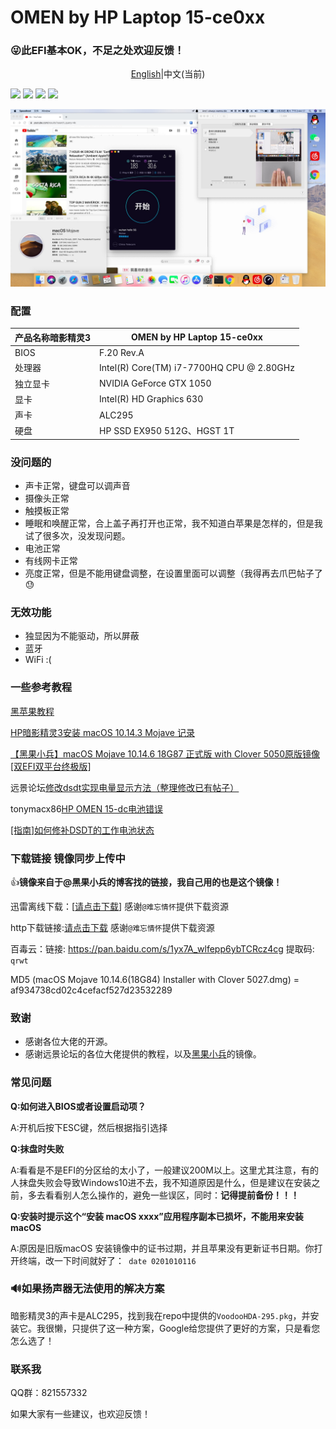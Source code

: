# OMEN by HP Laptop 15-ce0xx

### 😜此EFI基本OK，不足之处欢迎反馈！

<p><center><a href="https://github.com/besscroft/HP-OMEN-3-Hackintosh">English</a>|中文(当前)</center></p>

[![](https://img.shields.io/badge/License-GPL--3.0-brightgreen.svg?style=flat-square)](https://github.com/besscroft/HP-OMEN-3-Hackintosh/blob/master/LICENSE)
[![](https://img.shields.io/badge/platform-markdown-blue.svg?style=flat-square)](https://shields.io/category/chat)
[![](https://img.shields.io/badge/%E5%8D%9A%E5%AE%A2-%E6%AC%A2%E8%BF%8E%E8%AE%BF%E9%97%AE-orange.sv?style=flat-squareg)](https://besscroft.com/)
[![](https://img.shields.io/badge/%E5%BE%AE%E4%BF%A1%E5%85%AC%E4%BC%97%E5%8F%B7-%E7%88%AA%E5%93%87%E6%B4%BE%E7%94%9F-lightgrey.svg?style=flat-square)]()

![](images/img01.jpg)

### 配置

| 产品名称暗影精灵3 | OMEN by HP Laptop 15-ce0xx                |
| ----------------- | ----------------------------------------- |
| BIOS              | F.20 Rev.A                                |
| 处理器            | Intel(R) Core(TM) i7-7700HQ CPU @ 2.80GHz |
| 独立显卡          | NVIDIA GeForce GTX 1050                   |
| 显卡              | Intel(R) HD Graphics 630                  |
| 声卡              | ALC295                                    |
| 硬盘              | HP SSD EX950 512G、HGST 1T                |

### 没问题的

- 声卡正常，键盘可以调声音
- 摄像头正常
- 触摸板正常
- 睡眠和唤醒正常，合上盖子再打开也正常，我不知道白苹果是怎样的，但是我试了很多次，没发现问题。
- 电池正常
- 有线网卡正常
- 亮度正常，但是不能用键盘调整，在设置里面可以调整（我得再去爪巴帖子了😓

### 无效功能

- 独显因为不能驱动，所以屏蔽
- 蓝牙
- WiFi  :(

### 一些参考教程

[黑苹果教程](https://blog.besscroft.com/tech/clover/)

[HP暗影精灵3安装 macOS 10.14.3 Mojave 记录](https://www.jianshu.com/p/c98ead90e786)

[【黑果小兵】macOS Mojave 10.14.6 18G87 正式版 with Clover 5050原版镜像[双EFI双平台终极版]](https://blog.daliansky.net/macOS-Mojave-10.14.6-18G87-Release-version-with-Clover-5033-original-image.html)

远景论坛[修改dsdt实现电量显示方法（整理修改已有帖子）](http://bbs.pcbeta.com/viewthread-1778499-1-1.html)

tonymacx86[HP OMEN 15-dc电池错误](https://www.tonymacx86.com/threads/solved-hp-omen-15-dc-battery-error.263814/#post-1841023)

[[指南]如何修补DSDT的工作电池状态](https://www.tonymacx86.com/threads/guide-how-to-patch-dsdt-for-working-battery-status.116102/)

### 下载链接 镜像同步上传中

👍**镜像来自于@黑果小兵的博客找的链接，我自己用的也是这个镜像！**

迅雷离线下载：[[请点击下载](https://mirrors.dtops.cc/iso/MacOS/10.14/daliansky_macos/macOS%20Mojave%2010.14.6%2818G84%29%20Installer%20with%20Clover%205027.dmg)] 感谢`@难忘情怀`提供下载资源

http下载链接:[请点击下载](https://mirrors.dtops.cc/iso/MacOS/daliansky_macos/) 感谢`@难忘情怀`提供下载资源

百毒云：链接: <https://pan.baidu.com/s/1yx7A_wlfepp6ybTCRcz4cg> 提取码: `qrwt`

MD5 (macOS Mojave 10.14.6(18G84) Installer with Clover 5027.dmg) = af934738cd02c4cefacf527d23532289

### 致谢

- 感谢各位大佬的开源。
- 感谢远景论坛的各位大佬提供的教程，以及[黑果小兵](https://github.com/daliansky)的镜像。

### 常见问题

**Q:如何进入BIOS或者设置启动项？**

A:开机后按下ESC键，然后根据指引选择

**Q:抹盘时失败**

A:看看是不是EFI的分区给的太小了，一般建议200M以上。这里尤其注意，有的人抹盘失败会导致Windows10进不去，我不知道原因是什么，但是建议在安装之前，多去看看别人怎么操作的，避免一些误区，同时：**记得提前备份！！！**

**Q:安装时提示这个“安装 macOS xxxx”应用程序副本已损坏，不能用来安装macOS**

A:原因是旧版macOS 安装镜像中的证书过期，并且苹果没有更新证书日期。你打开终端，改一下时间就好了：` date 0201010116`

### 🔊如果扬声器无法使用的解决方案

暗影精灵3的声卡是ALC295，找到我在repo中提供的`VoodooHDA-295.pkg`，并安装它。我很懒，只提供了这一种方案，Google给您提供了更好的方案，只是看您怎么选了！

### 联系我

QQ群：821557332

如果大家有一些建议，也欢迎反馈！